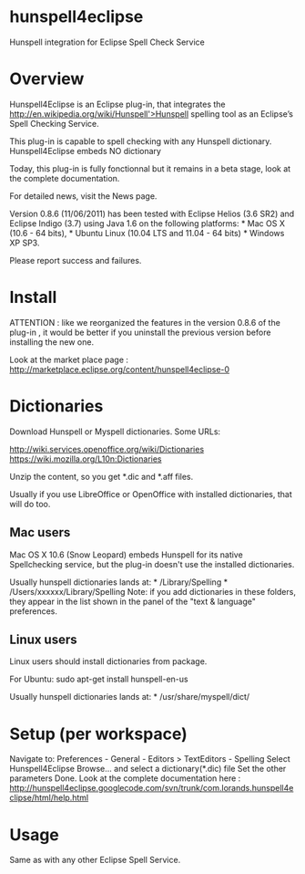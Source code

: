 # hunspell4eclipse

Hunspell integration for Eclipse Spell Check Service

# Overview
Hunspell4Eclipse is an Eclipse plug-in, that integrates the http://en.wikipedia.org/wiki/Hunspell'>Hunspell spelling tool as an Eclipse’s Spell Checking Service.

This plug-in is capable to spell checking with any Hunspell dictionary. Hunspell4Eclipse embeds NO dictionary

Today, this plug-in is fully fonctionnal but it remains in a beta stage, look at the complete documentation.

For detailed news, visit the News page.

Version 0.8.6 (11/06/2011) has been tested with Eclipse Helios (3.6 SR2) and Eclipse Indigo (3.7) using Java 1.6 on the following platforms: * Mac OS X (10.6 - 64 bits), * Ubuntu Linux (10.04 LTS and 11.04 - 64 bits) * Windows XP SP3.

Please report success and failures.

# Install

ATTENTION : like we reorganized the features in the version 0.8.6 of the plug-in , it would be better if you uninstall the previous version before installing the new one.

Look at the market place page : http://marketplace.eclipse.org/content/hunspell4eclipse-0


# Dictionaries

Download Hunspell or Myspell dictionaries. Some URLs:

http://wiki.services.openoffice.org/wiki/Dictionaries
https://wiki.mozilla.org/L10n:Dictionaries

Unzip the content, so you get *.dic and *.aff files.

Usually if you use LibreOffice or OpenOffice with installed dictionaries, that will do too.

## Mac users

Mac OS X 10.6 (Snow Leopard) embeds Hunspell for its native Spellchecking service, but the plug-in doesn't use the installed dictionaries.

Usually hunspell dictionaries lands at: * /Library/Spelling * /Users/xxxxxx/Library/Spelling Note: if you add dictionaries in these folders, they appear in the list shown in the panel of the "text & language" preferences.

## Linux users

Linux users should install dictionaries from package.

For Ubuntu: sudo apt-get install hunspell-en-us

Usually hunspell dictionaries lands at: * /usr/share/myspell/dict/

# Setup (per workspace)

Navigate to: Preferences - General - Editors > TextEditors - Spelling
Select Hunspell4Eclipse
Browse... and select a dictionary(*.dic) file
Set the other parameters
Done.
Look at the complete documentation here : http://hunspell4eclipse.googlecode.com/svn/trunk/com.lorands.hunspell4eclipse/html/help.html

# Usage

Same as with any other Eclipse Spell Service.
